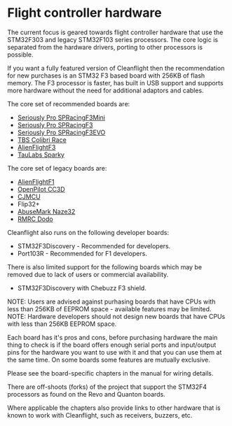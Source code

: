 # Flight controller hardware

The current focus is geared towards flight controller hardware that use the STM32F303 and legacy STM32F103 series processors. The core logic is separated from the hardware drivers, porting to other processors is possible.

If you want a fully featured version of Cleanflight then the recommendation for new purchases is an STM32 F3 based board with 256KB of flash memory. The F3 processor is faster, has built in USB support and supports more hardware without the need for additional adaptors and cables.

The core set of recommended boards are:

- [Seriously Pro SPRacingF3Mini](docs/wiki/boards/SPRACINGF3MINI)
- [Seriously Pro SPRacingF3](docs/wiki/boards/SPRACINGF3)
- [Seriously Pro SPRacingF3EVO](docs/wiki/boards/SPRACINGF3EVO)
- [TBS Colibri Race](docs/wiki/boards/COLIBRIRACE)
- [AlienFlightF3](docs/wiki/boards/ALIENFLIGHT)
- [TauLabs Sparky](docs/wiki/boards/SPARKY)

The core set of legacy boards are:

- [AlienFlightF1](docs/wiki/boards/ALIENFLIGHT)
- [OpenPilot CC3D](docs/wiki/boards/CC3D)
- [CJMCU](docs/wiki/boards/CJMCU)
- Flip32+
- [AbuseMark Naze32](docs/wiki/boards/NAZE32)
- [RMRC Dodo](docs/wiki/boards/RMDO)

Cleanflight also runs on the following developer boards:

- STM32F3Discovery - Recommended for developers.
- Port103R - Recommended for F1 developers.

There is also limited support for the following boards which may be removed due to lack of users or commercial availability.

- STM32F3Discovery with Chebuzz F3 shield.

NOTE: Users are advised against purhasing boards that have CPUs with less than 256KB of EEPROM space - available features may be limited.
NOTE: Hardware developers should not design new boards that have CPUs with less than 256KB EEPROM space.

Each board has it's pros and cons, before purchasing hardware the main thing to check is if the board offers enough serial ports and input/output pins for the hardware you want to use with it and that you can use them at the same time. On some boards some features are mutually exclusive.

Please see the board-specific chapters in the manual for wiring details.

There are off-shoots (forks) of the project that support the STM32F4 processors as found on the Revo and Quanton boards.

Where applicable the chapters also provide links to other hardware that is known to work with Cleanflight, such as receivers, buzzers, etc.
